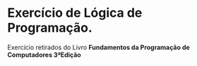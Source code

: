 # Exercício de Lógica de Programação.

Exercício  retirados do Livro **Fundamentos da Programação de Computadores 3ªEdição**
